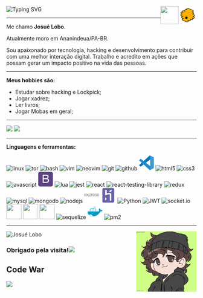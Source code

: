 ![Typing SVG](https://readme-typing-svg.herokuapp.com?font=&color=34F70E&size=50&center=true&vCenter=true&width=391&height=54&lines=Hello+Friend!)
<a href="https://beedeveloper.notion.site/BeeDev-b3284d4907f8420eb3bd6021e7baeaf9" target="_blank">
   <img align="right" src="image/minimalistLogo.png" width="48px" height="48px">
</a>
<a href="https://www.linkedin.com/in/nobreakh/" target="_blank">
  <img align="right" src="https://i.ibb.co/Kx2GSrT/linkedin.png" width="48px" height="48px">
</a>
<br/>
<p align="left" >
  <hr>
Me chamo <b>Josué Lobo</b>.
</p>
<p align="left" >
Atualmente moro em Ananindeua/PA-BR.<br />

Sou apaixonado por tecnologia, hacking e desenvolvimento para contribuir com uma melhor interação digital. Trabalho e acredito em ações que possam gerar
um impacto positivo na vida das pessoas.
 </div>
</p>
<hr/>

**Meus hobbies são:**
  - Estudar sobre hacking e Lockpick; 
  - Jogar xadrez;
  - Ler livros;
  - Jogar Mobas em geral;
  <hr>
  
<div>
  <img height="180em" src="https://github-readme-stats.vercel.app/api?username=RoyMusthang&show_icons=true&theme=radical&include_all_commits=true&count_private=true">
  <img height="180em" src="https://github-readme-stats.vercel.app/api/top-langs/?username=RoyMusthang&layout=compact&langs_count=7&theme=radical">
</div>

<hr>

**Linguagens e ferramentas:**  

<p align="left">
<img src="https://cdn.icon-icons.com/icons2/195/PNG/256/OS_Linux_23399.png" alt="linux" width="40" height="40" />
<img src="https://cdn.icon-icons.com/icons2/2552/PNG/512/tor_browser_logo_icon_152955.png" alt="tor" width="40" height="40" />
<img src="https://cdn.icon-icons.com/icons2/2699/PNG/512/gnu_bash_logo_icon_170079.png" alt="bash" width="40" height="40" />
<img src="https://cdn.icon-icons.com/icons2/2415/PNG/512/vim_original_logo_icon_146312.png" alt="vim" width="40" height="40" />
<img src="https://cdn.icon-icons.com/icons2/1381/PNG/512/nvim_94554.png" alt="neovim" width="40" height="40" />
<img src="https://cdn.icon-icons.com/icons2/2107/PNG/512/file_type_git_icon_130581.png" alt="git" width="40" height="40"/> 
<img src="https://cdn.icon-icons.com/icons2/936/PNG/512/github-logo_icon-icons.com_73546.png" alt="github" width="40" height="40"/>
<img src="https://raw.githubusercontent.com/devicons/devicon/master/icons/vscode/vscode-original.svg" alt="vscode" width="40" height="40" />
<img src="https://cdn.icon-icons.com/icons2/2107/PNG/512/file_type_html_icon_130541.png" alt="html5" width="40" height="40"/> 
<img src="https://cdn.icon-icons.com/icons2/2107/PNG/512/file_type_css_icon_130661.png" alt="css3" width="40" height="40"/> 
<img src="https://cdn.icon-icons.com/icons2/2108/PNG/512/javascript_icon_130900.png" alt="javascript" width="40" height="40"/>
  <img src="https://raw.githubusercontent.com/devicons/devicon/master/icons/bootstrap/bootstrap-plain.svg" alt="Bootstrap" width="40" height="40" />
<img src="https://cdn.icon-icons.com/icons2/2107/PNG/512/file_type_lua_icon_130410.png" alt="lua" width="40" height="40" />
<img src="https://cdn.icon-icons.com/icons2/2107/PNG/512/file_type_jest_icon_130514.png" alt="jest" width="40" height="40"/>
<img src="https://cdn.icon-icons.com/icons2/2415/PNG/512/react_original_logo_icon_146374.png" alt="react" width="40" height="40"/> 
 <img src="https://user-images.githubusercontent.com/80691766/134706033-799f21ca-b461-4c2d-8a03-417b134cc8dd.png" alt="react-testing-library" width="40" height="40"/> 
<img src="https://cdn.icon-icons.com/icons2/2415/PNG/512/redux_original_logo_icon_146365.png" alt="redux" width="40" height="40"/> 
<img src="https://cdn.icon-icons.com/icons2/2415/PNG/512/mysql_plain_logo_icon_146414.png" alt="mysql" width="40" height="40"/> 
<img src="https://cdn.icon-icons.com/icons2/2415/PNG/512/mongodb_original_logo_icon_146424.png" alt="mongodb" width="40" height="40"/> 
<img src="https://cdn.icon-icons.com/icons2/2415/PNG/512/nodejs_plain_logo_icon_146409.png" alt="nodejs" width="40" height="40"/> 
<img src="https://raw.githubusercontent.com/devicons/devicon/master/icons/express/express-original-wordmark.svg" alt="express" width="40" height="40"/> 
<img src="https://raw.githubusercontent.com/devicons/devicon/master/icons/heroku/heroku-plain.svg" alt="heroku" width="40" height="40" />
<img src="https://cdn.icon-icons.com/icons2/112/PNG/512/python_18894.png" alt="Python" width="40" height="40" />
  <img src="https://jwt.io/img/pic_logo.svg" alt="JWT" width="40" height="40" />
  <img src="https://socket.io/images/logo.svg" alt="socket.io" width="40" height="40" />
  <img height="40" width="40" src="https://cdn.icon-icons.com/icons2/2108/PNG/128/slack_icon_130829.png">
  <img height="40" width="40" src="https://cdn.icon-icons.com/icons2/836/PNG/128/Trello_icon-icons.com_66775.png">
  <img height="40" width="40" src="https://cdn.icon-icons.com/icons2/2389/PNG/128/notion_logo_icon_145025.png">
<img src="https://sequelize.org/master/manual/asset/logo-small.png" alt="sequelize" width="40" height="40" />
<img src="https://raw.githubusercontent.com/devicons/devicon/master/icons/docker/docker-plain.svg" alt="Docker" width="40" height="40" />
<img src="https://pm2.keymetrics.io/assets/logo.png" alt="pm2" width="100" height="40" />
</p>

<hr>


  <img align="right" src="image/5i3z2i.gif" width="160px" height="160px">
<p align="left"> <img src="https://komarev.com/ghpvc/?username=RoyMusthang" alt="Josué Lobo" /></p>
<h3>Obrigado pela visita!<img height="40" src="https://emoji.gg/assets/emoji/7333-parrotdance.gif"></h3>

<h2>Code War</h2>
<a href="https://www.codewars.com/users/RoyMusthang" target="_blank">
  <img src="https://www.codewars.com/users/RoyMusthang/badges/large">
</a>
